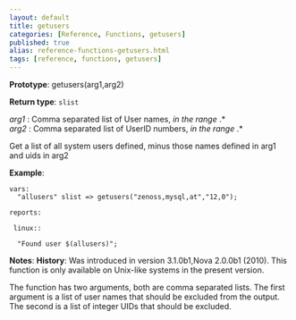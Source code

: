 ```yaml
---
layout: default
title: getusers
categories: [Reference, Functions, getusers]
published: true
alias: reference-functions-getusers.html
tags: [reference, functions, getusers]
---
```


**Prototype**: getusers(arg1,arg2) 

**Return type**: `slist`

 *arg1* : Comma separated list of User names, *in the range* .\*   
 *arg2* : Comma separated list of UserID numbers, *in the range* .\*   

Get a list of all system users defined, minus those names defined in
arg1 and uids in arg2

**Example**:

```cf3
vars:
  "allusers" slist => getusers("zenoss,mysql,at","12,0");

reports:

 linux::

  "Found user $(allusers)";
```

**Notes**:
**History**: Was introduced in version 3.1.0b1,Nova 2.0.0b1 (2010). This
function is only available on Unix-like systems in the present version.

The function has two arguments, both are comma separated lists. The
first argument is a list of user names that should be excluded from the
output. The second is a list of integer UIDs that should be excluded.
